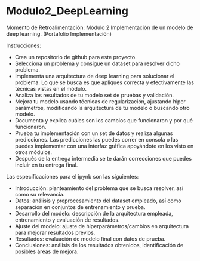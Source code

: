 # Modulo2_DeepLearning
Momento de Retroalimentación: Módulo 2 Implementación de un modelo de deep learning. (Portafolio Implementación)

Instrucciones:

- Crea un repositorio de github para este proyecto.
- Selecciona un problema y consigue un dataset para resolver dicho problema. 
- Implementa una arquitectura de deep learning para solucionar el problema. Lo que se busca es que apliques correcta y efectivamente las técnicas vistas en el módulo.
- Analiza los resultados de tu modelo set de pruebas y validación.
- Mejora tu modelo usando técnicas de regularización, ajustando hiper parámetros, modificando la arquitectura de tu modelo o buscando otro modelo. 
- Documenta y explica cuáles son los cambios que funcionaron y por qué funcionaron. 
- Prueba tu implementación con un set de datos y realiza algunas predicciones. Las predicciones las puedes correr en consola o las puedes implementar con una interfaz gráfica apoyándote en los visto en otros 
  módulos.
- Después de la entrega intermedia se te darán correcciones que puedes incluir en tu entrega final.

Las especificaciones para el ipynb son las siguientes:

- Introducción: planteamiento del problema que se busca resolver, así como su relevancia.
- Datos: análisis y preprocesamiento del dataset empleado, así como separación en conjuntos de entrenamiento y prueba.
- Desarrollo del modelo: descripción de la arquitectura empleada, entrenamiento y evaluación de resultados.
- Ajuste del modelo: ajuste de hiperparámetros/cambios en arquitectura para mejorar resultados previos.
- Resultados: evaluación de modelo final con datos de prueba.
- Conclusiones: análisis de los resultados obtenidos, identificación de posibles áreas de mejora.
